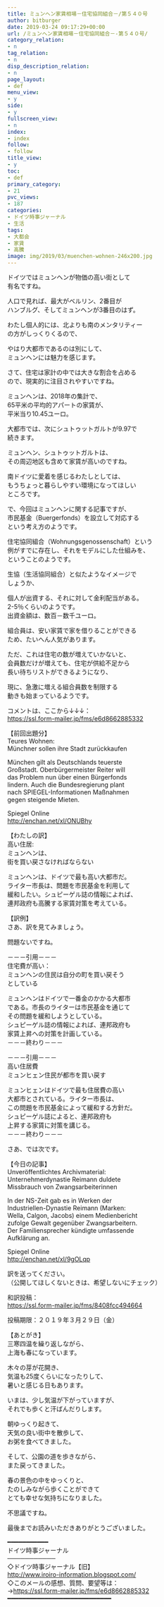```yaml
---
title: ミュンヘン家賃相場－住宅協同組合－/第５４０号
author: bitburger
date: 2019-03-24 09:17:29+00:00
url: /ミュンヘン家賃相場－住宅協同組合－-第５４０号/
category_relation:
- n
tag_relation:
- n
disp_description_relation:
- n
page_layout:
- def
menu_view:
- y
side:
- y
fullscreen_view:
- n
index:
- index
follow:
- follow
title_view:
- y
toc:
- def
primary_category:
- 21
pvc_views:
- 187
categories:
- ドイツ時事ジャーナル
- 生活
tags:
- 大都会
- 家賃
- 高騰
image: img/2019/03/muenchen-wohnen-246x200.jpg
---
```

ドイツではミュンヘンが物価の高い街として  
有名ですね。  
  
人口で見れば、最大がベルリン、2番目が  
ハンブルグ、そしてミュンヘンが3番目のはず。  
  
わたし個人的には、北よりも南のメンタリティー  
の方がしっくりくるので、  
  
やはり大都市であるのは別にして、  
ミュンヘンには魅力を感じます。

さて、住宅は家計の中では大きな割合を占める  
ので、現実的に注目されやすいですね。  
  
ミュンヘンは、2018年の集計で、  
65平米の平均的アパートの家賃が、  
平米当り10.45ユーロ。  
  
大都市では、次にシュトゥットガルトが9.97で  
続きます。  
  
ミュンヘン、シュトゥットガルトは、  
その周辺地区も含めて家賃が高いのですね。  
  
南ドイツに愛着を感じるわたしとしては、  
もうちょっと暮らしやすい環境になってほしい  
ところです。

で、今回はミュンヘンに関する記事ですが、  
市民基金（Buergerfonds）を設立して対応する  
という考え方のようです。  
  
住宅協同組合（Wohnungsgenossenschaft）という  
例がすでに存在し、それをモデルにした仕組みを、  
ということのようです。  
  
生協（生活協同組合）と似たようなイメージで  
しょうか、  
  
個人が出資する、それに対して金利配当がある。  
2-5％くらいのようです。  
出資金額は、数百－数千ユーロ。  
  
組合員は、安い家賃で家を借りることができる  
ため、たいへん人気があります。

ただ、これは住宅の数が増えていかないと、  
会員数だけが増えても、住宅が供給不足から  
長い待ちリストができるようになり、  
  
現に、急激に増える組合員数を制限する  
動きも始まっているようです。

コメントは、ここから↓↓↓：  
<a rel="noopener" href="https://ssl.form-mailer.jp/fms/e6d8662885332" target="_blank">https://ssl.form-mailer.jp/fms/e6d8662885332</a>

【前回出題分】  
Teures Wohnen:  
Münchner sollen ihre Stadt zurückkaufen  
  
München gilt als Deutschlands teuerste  
Großstadt. Oberbürgermeister Reiter will  
das Problem nun über einen Bürgerfonds  
lindern. Auch die Bundesregierung plant  
nach SPIEGEL-Informationen Maßnahmen  
gegen steigende Mieten.  
  
Spiegel Online  
<a rel="noopener" href="http://enchan.net/xl/ONUBhy" target="_blank">http://enchan.net/xl/ONUBhy</a>

【わたしの訳】  
高い住居:  
ミュンヘンは、  
街を買い戻さなければならない  
  
ミュンヘンは、ドイツで最も高い大都市だ。  
ライター市長は、問題を市民基金を利用して  
緩和したい。シュピーゲル誌の情報によれば、  
連邦政府も高騰する家賃対策を考えている。

【訳例】  
さあ、訳を見てみましょう。  
  
問題ないですね。

－－－引用－－－  
住宅費が高い：  
ミュンヘンの住民は自分の町を買い戻そう  
としている  
  
ミュンヘンはドイツで一番金のかかる大都市  
である。市長のライターは市民基金を通じて  
その問題を緩和しようとしている。  
シュピーゲル誌の情報によれば、連邦政府も  
家賃上昇への対策を計画している。  
－－－終わり－－－

－－－引用－－－  
高い住居費  
ミュンヒェン住民が都市を買い戻す  
  
ミュンヒェンはドイツで最も住居費の高い  
大都市とされている。ライター市長は、  
この問題を市民基金によって緩和する方針だ。  
シュピーゲル誌によると、連邦政府も  
上昇する家賃に対策を講じる。  
－－－終わり－－－

さあ、では次です。  
  
【今日の記事】  
Unveröffentlichtes Archivmaterial:  
Unternehmerdynastie Reimann duldete  
Missbrauch von Zwangsarbeiterinnen  
  
In der NS-Zeit gab es in Werken der  
Industriellen-Dynastie Reimann (Marken:  
Wella, Calgon, Jacobs) einem Medienbericht  
zufolge Gewalt gegenüber Zwangsarbeitern.  
Der Familiensprecher kündigte umfassende  
Aufklärung an.  
  
Spiegel Online  
<a rel="noopener" href="http://enchan.net/xl/9gOLqp" target="_blank">http://enchan.net/xl/9gOLqp</a>

訳を送ってください。  
（公開してほしくないときは、希望しないにチェック）  
  
和訳投稿：  
 <a rel="noopener" href="https://ssl.form-mailer.jp/fms/8408fcc494664" target="_blank">https://ssl.form-mailer.jp/fms/8408fcc494664</a>  
  
投稿期限：２０１９年３月２９日（金）

【あとがき】  
三寒四温を繰り返しながら、  
上海も春になっています。  
  
木々の芽が花開き、  
気温も25度くらいになったりして、  
暑いと感じる日もあります。  
  
いまは、少し気温が下がっていますが、  
それでも歩くと汗ばんだりします。  
  
朝ゆっくり起きて、  
天気の良い街中を散歩して、  
お粥を食べてきました。  
  
そして、公園の道を歩きながら、  
また戻ってきました。  
  
春の景色の中をゆっくりと、  
たのしみながら歩くことができて  
とても幸せな気持ちになりました。  
  
不思議ですね。  
  
最後までお読みいただきありがとうございました。

━━━━━━━━━━━  
ドイツ時事ジャーナル  
───────────  
◇ドイツ時事ジャーナル【旧】  
<a rel="noopener" href="http://www.iroiro-information.blogspot.com/" target="_blank">http://www.iroiro-information.blogspot.com/</a>  
◇このメールの感想、質問、要望等は：  
-><a rel="noopener" href="https://ssl.form-mailer.jp/fms/e6d8662885332" target="_blank">https://ssl.form-mailer.jp/fms/e6d8662885332</a>  
━━━━━━━━━━━━━━━━━━━━━━━━━━━━